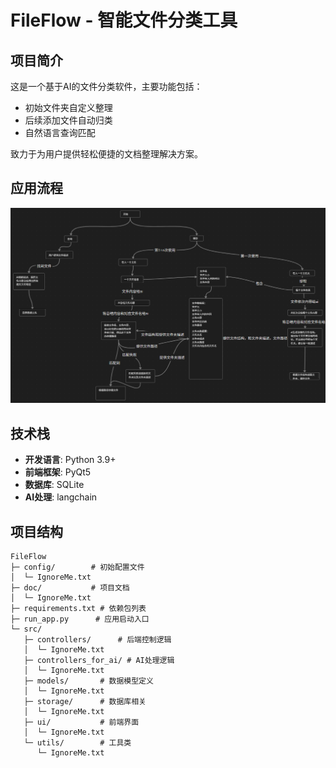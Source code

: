 # FileFlow - 智能文件分类工具

## 项目简介

这是一个基于AI的文件分类软件，主要功能包括：  
- 初始文件夹自定义整理  
- 后续添加文件自动归类  
- 自然语言查询匹配  

致力于为用户提供轻松便捷的文档整理解决方案。  

## 应用流程  
![alt text](doc/数据库大实验流程.png)  


## 技术栈
- **开发语言**: Python 3.9+  
- **前端框架**: PyQt5  
- **数据库**: SQLite  
- **AI处理**: langchain  

## 项目结构
```
FileFlow
├─ config/        # 初始配置文件
│  └─ IgnoreMe.txt
├─ doc/           # 项目文档
│  └─ IgnoreMe.txt
├─ requirements.txt # 依赖包列表
├─ run_app.py      # 应用启动入口
└─ src/
   ├─ controllers/      # 后端控制逻辑
   │  └─ IgnoreMe.txt
   ├─ controllers_for_ai/ # AI处理逻辑
   │  └─ IgnoreMe.txt   
   ├─ models/       # 数据模型定义
   │  └─ IgnoreMe.txt
   ├─ storage/      # 数据库相关
   │  └─ IgnoreMe.txt
   ├─ ui/           # 前端界面
   │  └─ IgnoreMe.txt
   └─ utils/        # 工具类
      └─ IgnoreMe.txt
```

